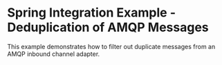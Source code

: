 Spring Integration Example - Deduplication of AMQP Messages
================================================================================

This example demonstrates how to filter out duplicate messages from an AMQP
inbound channel adapter.


